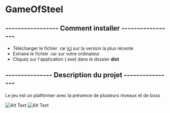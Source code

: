 # GameOfSteel

## ----------------- Comment installer ----------------- 
* Télécharger le fichier .rar [ici](https://github.com/Steelataure/Platformer/releases) sur la version la plus récente
* Extraire le fichier .rar sur votre ordinateur
* Cliquez sur l'application (.exe) dans le dossier **dist**

## --------------- Description du projet ----------------

Le jeu est un platformer avec la présence de plusieurs niveaux et de boss

![Alt Text](https://media.giphy.com/media/1xWPIIFLUX7zRWFXTe/giphy.gif)
![Alt Text](https://media.giphy.com/media/O6ny2FQJcX8vicYppB/giphy.gif)



